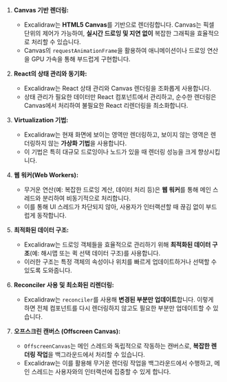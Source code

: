 
1. **Canvas 기반 렌더링:**
    
    - Excalidraw는 **HTML5 Canvas**를 기반으로 렌더링합니다. Canvas는 픽셀 단위의 제어가 가능하여, **실시간 드로잉 및 지연 없이** 복잡한 그래픽을 효율적으로 처리할 수 있습니다.
    - Canvas의 `requestAnimationFrame`을 활용하여 애니메이션이나 드로잉 연산을 GPU 가속을 통해 부드럽게 구현합니다.
2. **React의 상태 관리와 동기화:**
    
    - Excalidraw는 React 상태 관리와 Canvas 렌더링을 조화롭게 사용합니다.
    - 상태 관리가 필요한 데이터만 React 컴포넌트에서 관리하고, 순수한 렌더링은 Canvas에서 처리하여 불필요한 React 리렌더링을 최소화합니다.
3. **Virtualization 기법:**
    
    - Excalidraw는 현재 화면에 보이는 영역만 렌더링하고, 보이지 않는 영역은 렌더링하지 않는 **가상화 기법**을 사용합니다.
    - 이 기법은 특히 대규모 드로잉이나 노드가 있을 때 렌더링 성능을 크게 향상시킵니다.
4. **웹 워커(Web Workers):**
    
    - 무거운 연산(예: 복잡한 드로잉 계산, 데이터 처리 등)은 **웹 워커**를 통해 메인 스레드와 분리하여 비동기적으로 처리합니다.
    - 이를 통해 UI 스레드가 차단되지 않아, 사용자가 인터랙션할 때 끊김 없이 부드럽게 동작합니다.
5. **최적화된 데이터 구조:**
    
    - Excalidraw는 드로잉 객체들을 효율적으로 관리하기 위해 **최적화된 데이터 구조**(예: 해시맵 또는 퀵 선택 데이터 구조)를 사용합니다.
    - 이러한 구조는 특정 객체의 속성이나 위치를 빠르게 업데이트하거나 선택할 수 있도록 도와줍니다.
6. **Reconciler 사용 및 최소화된 리렌더링:**
    
    - Excalidraw는 `reconciler`를 사용해 **변경된 부분만 업데이트**합니다. 이렇게 하면 전체 컴포넌트를 다시 렌더링하지 않고도 필요한 부분만 업데이트할 수 있습니다.
7. **오프스크린 캔버스 (Offscreen Canvas):**
    
    - `OffscreenCanvas`는 메인 스레드와 독립적으로 작동하는 캔버스로, **복잡한 렌더링 작업**을 백그라운드에서 처리할 수 있습니다.
    - Excalidraw는 이를 활용해 무거운 렌더링 작업을 백그라운드에서 수행하고, 메인 스레드는 사용자와의 인터랙션에 집중할 수 있게 합니다.